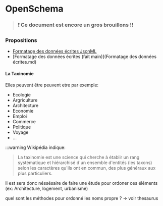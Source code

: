 
OpenSchema
===

> ### :exclamation: Ce document est encore un gros brouillons !!

### Propositions

- [Formatage des données écrites JsonML]()
- [Formatage des données écrites (fait main)](Formatage des données écrites.md)


#### La Taxinomie 

Elles peuvent être peuvent etre par exemple:
- Ecologie
- Argriculture
- Architecture
- Economie
- Emploi
- Commerce
- Politique
- Voyage
- ...


:::warning
Wikipédia indique:
> La taxinomie est une science qui cherche à établir un rang systématique et hiérarchisé d'un ensemble d'entités (les taxons) selon les caractères qu'ils ont en commun, des plus généraux aux plus particuliers.

Il est sera donc néssésaire de faire une étude pour ordoner ces éléments (ex: Architecture, logement, urbanisme) 

quel sont les méthodes pour ordonné les noms propre ?
-> voir thesaurus
